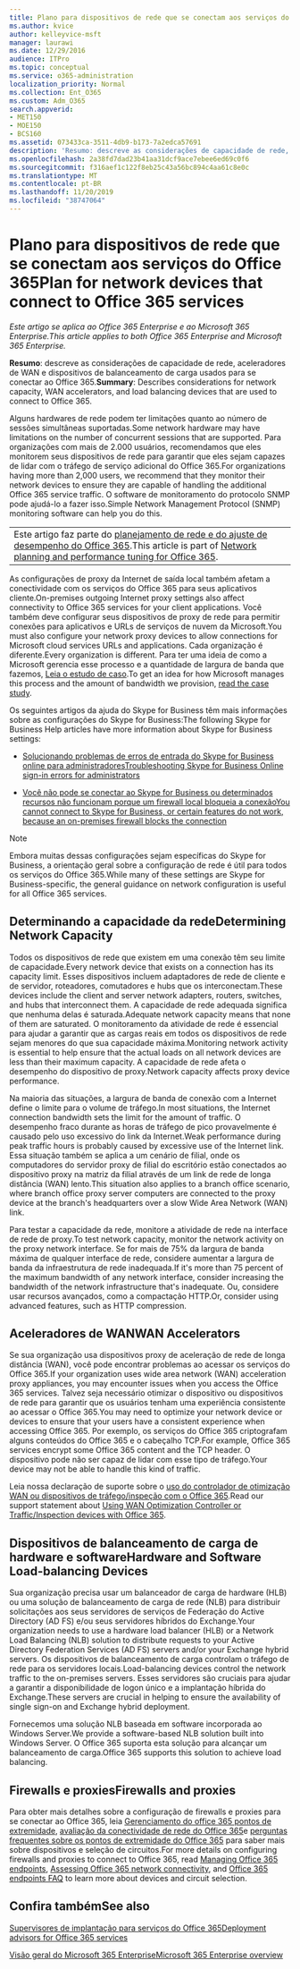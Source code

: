 ```yaml
---
title: Plano para dispositivos de rede que se conectam aos serviços do Office 365
ms.author: kvice
author: kelleyvice-msft
manager: laurawi
ms.date: 12/29/2016
audience: ITPro
ms.topic: conceptual
ms.service: o365-administration
localization_priority: Normal
ms.collection: Ent_O365
ms.custom: Adm_O365
search.appverid:
- MET150
- MOE150
- BCS160
ms.assetid: 073433ca-3511-4db9-b173-7a2edca57691
description: 'Resumo: descreve as considerações de capacidade de rede, aceleradores de WAN e dispositivos de balanceamento de carga usados para se conectar ao Office 365.'
ms.openlocfilehash: 2a38fd7dad23b41aa31dcf9ace7ebee6ed69c0f6
ms.sourcegitcommit: f316aef1c122f8eb25c43a56bc894c4aa61c8e0c
ms.translationtype: MT
ms.contentlocale: pt-BR
ms.lasthandoff: 11/20/2019
ms.locfileid: "38747064"
---
```

# <a name="plan-for-network-devices-that-connect-to-office-365-services"></a><span data-ttu-id="efe8e-103">Plano para dispositivos de rede que se conectam aos serviços do Office 365</span><span class="sxs-lookup"><span data-stu-id="efe8e-103">Plan for network devices that connect to Office 365 services</span></span>

<span data-ttu-id="efe8e-104">*Este artigo se aplica ao Office 365 Enterprise e ao Microsoft 365 Enterprise.*</span><span class="sxs-lookup"><span data-stu-id="efe8e-104">*This article applies to both Office 365 Enterprise and Microsoft 365 Enterprise.*</span></span>
  
<span data-ttu-id="efe8e-105">**Resumo**: descreve as considerações de capacidade de rede, aceleradores de WAN e dispositivos de balanceamento de carga usados para se conectar ao Office 365.</span><span class="sxs-lookup"><span data-stu-id="efe8e-105">**Summary**: Describes considerations for network capacity, WAN accelerators, and load balancing devices that are used to connect to Office 365.</span></span>

<span data-ttu-id="efe8e-106">Alguns hardwares de rede podem ter limitações quanto ao número de sessões simultâneas suportadas.</span><span class="sxs-lookup"><span data-stu-id="efe8e-106">Some network hardware may have limitations on the number of concurrent sessions that are supported.</span></span> <span data-ttu-id="efe8e-107">Para organizações com mais de 2.000 usuários, recomendamos que eles monitorem seus dispositivos de rede para garantir que eles sejam capazes de lidar com o tráfego de serviço adicional do Office 365.</span><span class="sxs-lookup"><span data-stu-id="efe8e-107">For organizations having more than 2,000 users, we recommend that they monitor their network devices to ensure they are capable of handling the additional Office 365 service traffic.</span></span> <span data-ttu-id="efe8e-108">O software de monitoramento do protocolo SNMP pode ajudá-lo a fazer isso.</span><span class="sxs-lookup"><span data-stu-id="efe8e-108">Simple Network Management Protocol (SNMP) monitoring software can help you do this.</span></span>

||
|:-----|
| <span data-ttu-id="efe8e-109">Este artigo faz parte do [planejamento de rede e do ajuste de desempenho do Office 365](https://aka.ms/tune).</span><span class="sxs-lookup"><span data-stu-id="efe8e-109">This article is part of [Network planning and performance tuning for Office 365](https://aka.ms/tune).</span></span>|

<span data-ttu-id="efe8e-110">As configurações de proxy da Internet de saída local também afetam a conectividade com os serviços do Office 365 para seus aplicativos cliente.</span><span class="sxs-lookup"><span data-stu-id="efe8e-110">On-premises outgoing Internet proxy settings also affect connectivity to Office 365 services for your client applications.</span></span> <span data-ttu-id="efe8e-111">Você também deve configurar seus dispositivos de proxy de rede para permitir conexões para aplicativos e URLs de serviços de nuvem da Microsoft.</span><span class="sxs-lookup"><span data-stu-id="efe8e-111">You must also configure your network proxy devices to allow connections for Microsoft cloud services URLs and applications.</span></span> <span data-ttu-id="efe8e-112">Cada organização é diferente.</span><span class="sxs-lookup"><span data-stu-id="efe8e-112">Every organization is different.</span></span> <span data-ttu-id="efe8e-113">Para ter uma ideia de como a Microsoft gerencia esse processo e a quantidade de largura de banda que fazemos, [Leia o estudo de caso](https://www.microsoft.com/itshowcase/Article/Content/631/Optimizing-network-performance-for-Microsoft-Office-365).</span><span class="sxs-lookup"><span data-stu-id="efe8e-113">To get an idea for how Microsoft manages this process and the amount of bandwidth we provision, [read the case study](https://www.microsoft.com/itshowcase/Article/Content/631/Optimizing-network-performance-for-Microsoft-Office-365).</span></span>
  
<span data-ttu-id="efe8e-114">Os seguintes artigos da ajuda do Skype for Business têm mais informações sobre as configurações do Skype for Business:</span><span class="sxs-lookup"><span data-stu-id="efe8e-114">The following Skype for Business Help articles have more information about Skype for Business settings:</span></span>
  
- [<span data-ttu-id="efe8e-115">Solucionando problemas de erros de entrada do Skype for Business online para administradores</span><span class="sxs-lookup"><span data-stu-id="efe8e-115">Troubleshooting Skype for Business Online sign-in errors for administrators</span></span>](https://docs.microsoft.com/skypeforbusiness/set-up-skype-for-business-online/troubleshooting-sign-in-errors-for-admins)

- [<span data-ttu-id="efe8e-116">Você não pode se conectar ao Skype for Business ou determinados recursos não funcionam porque um firewall local bloqueia a conexão</span><span class="sxs-lookup"><span data-stu-id="efe8e-116">You cannot connect to Skype for Business, or certain features do not work, because an on-premises firewall blocks the connection</span></span>](https://go.microsoft.com/fwlink/p/?LinkID=243625)

> [!NOTE]
> <span data-ttu-id="efe8e-117">Embora muitas dessas configurações sejam específicas do Skype for Business, a orientação geral sobre a configuração de rede é útil para todos os serviços do Office 365.</span><span class="sxs-lookup"><span data-stu-id="efe8e-117">While many of these settings are Skype for Business-specific, the general guidance on network configuration is useful for all Office 365 services.</span></span>
  
## <a name="determining-network-capacity"></a><span data-ttu-id="efe8e-118">Determinando a capacidade da rede</span><span class="sxs-lookup"><span data-stu-id="efe8e-118">Determining Network Capacity</span></span>

<span data-ttu-id="efe8e-119">Todos os dispositivos de rede que existem em uma conexão têm seu limite de capacidade.</span><span class="sxs-lookup"><span data-stu-id="efe8e-119">Every network device that exists on a connection has its capacity limit.</span></span> <span data-ttu-id="efe8e-120">Esses dispositivos incluem adaptadores de rede de cliente e de servidor, roteadores, comutadores e hubs que os interconectam.</span><span class="sxs-lookup"><span data-stu-id="efe8e-120">These devices include the client and server network adapters, routers, switches, and hubs that interconnect them.</span></span> <span data-ttu-id="efe8e-121">A capacidade de rede adequada significa que nenhuma delas é saturada.</span><span class="sxs-lookup"><span data-stu-id="efe8e-121">Adequate network capacity means that none of them are saturated.</span></span> <span data-ttu-id="efe8e-122">O monitoramento da atividade de rede é essencial para ajudar a garantir que as cargas reais em todos os dispositivos de rede sejam menores do que sua capacidade máxima.</span><span class="sxs-lookup"><span data-stu-id="efe8e-122">Monitoring network activity is essential to help ensure that the actual loads on all network devices are less than their maximum capacity.</span></span> <span data-ttu-id="efe8e-123">A capacidade de rede afeta o desempenho do dispositivo de proxy.</span><span class="sxs-lookup"><span data-stu-id="efe8e-123">Network capacity affects proxy device performance.</span></span>
  
<span data-ttu-id="efe8e-124">Na maioria das situações, a largura de banda de conexão com a Internet define o limite para o volume de tráfego.</span><span class="sxs-lookup"><span data-stu-id="efe8e-124">In most situations, the Internet connection bandwidth sets the limit for the amount of traffic.</span></span> <span data-ttu-id="efe8e-125">O desempenho fraco durante as horas de tráfego de pico provavelmente é causado pelo uso excessivo do link da Internet.</span><span class="sxs-lookup"><span data-stu-id="efe8e-125">Weak performance during peak traffic hours is probably caused by excessive use of the Internet link.</span></span> <span data-ttu-id="efe8e-126">Essa situação também se aplica a um cenário de filial, onde os computadores do servidor proxy de filial do escritório estão conectados ao dispositivo proxy na matriz da filial através de um link de rede de longa distância (WAN) lento.</span><span class="sxs-lookup"><span data-stu-id="efe8e-126">This situation also applies to a branch office scenario, where branch office proxy server computers are connected to the proxy device at the branch's headquarters over a slow Wide Area Network (WAN) link.</span></span>
  
<span data-ttu-id="efe8e-127">Para testar a capacidade da rede, monitore a atividade de rede na interface de rede de proxy.</span><span class="sxs-lookup"><span data-stu-id="efe8e-127">To test network capacity, monitor the network activity on the proxy network interface.</span></span> <span data-ttu-id="efe8e-128">Se for mais de 75% da largura de banda máxima de qualquer interface de rede, considere aumentar a largura de banda da infraestrutura de rede inadequada.</span><span class="sxs-lookup"><span data-stu-id="efe8e-128">If it's more than 75 percent of the maximum bandwidth of any network interface, consider increasing the bandwidth of the network infrastructure that's inadequate.</span></span> <span data-ttu-id="efe8e-129">Ou, considere usar recursos avançados, como a compactação HTTP.</span><span class="sxs-lookup"><span data-stu-id="efe8e-129">Or, consider using advanced features, such as HTTP compression.</span></span>
  
## <a name="wan-accelerators"></a><span data-ttu-id="efe8e-130">Aceleradores de WAN</span><span class="sxs-lookup"><span data-stu-id="efe8e-130">WAN Accelerators</span></span>

<span data-ttu-id="efe8e-131">Se sua organização usa dispositivos proxy de aceleração de rede de longa distância (WAN), você pode encontrar problemas ao acessar os serviços do Office 365.</span><span class="sxs-lookup"><span data-stu-id="efe8e-131">If your organization uses wide area network (WAN) acceleration proxy appliances, you may encounter issues when you access the Office 365 services.</span></span> <span data-ttu-id="efe8e-132">Talvez seja necessário otimizar o dispositivo ou dispositivos de rede para garantir que os usuários tenham uma experiência consistente ao acessar o Office 365.</span><span class="sxs-lookup"><span data-stu-id="efe8e-132">You may need to optimize your network device or devices to ensure that your users have a consistent experience when accessing Office 365.</span></span> <span data-ttu-id="efe8e-133">Por exemplo, os serviços do Office 365 criptografam alguns conteúdos do Office 365 e o cabeçalho TCP.</span><span class="sxs-lookup"><span data-stu-id="efe8e-133">For example, Office 365 services encrypt some Office 365 content and the TCP header.</span></span> <span data-ttu-id="efe8e-134">O dispositivo pode não ser capaz de lidar com esse tipo de tráfego.</span><span class="sxs-lookup"><span data-stu-id="efe8e-134">Your device may not be able to handle this kind of traffic.</span></span>
  
<span data-ttu-id="efe8e-135">Leia nossa declaração de suporte sobre o [uso do controlador de otimização WAN ou dispositivos de tráfego/inspeção com o Office 365](https://support.microsoft.com/kb/2690045).</span><span class="sxs-lookup"><span data-stu-id="efe8e-135">Read our support statement about [Using WAN Optimization Controller or Traffic/Inspection devices with Office 365](https://support.microsoft.com/kb/2690045).</span></span>
  
## <a name="hardware-and-software-load-balancing-devices"></a><span data-ttu-id="efe8e-136">Dispositivos de balanceamento de carga de hardware e software</span><span class="sxs-lookup"><span data-stu-id="efe8e-136">Hardware and Software Load-balancing Devices</span></span>

<span data-ttu-id="efe8e-137">Sua organização precisa usar um balanceador de carga de hardware (HLB) ou uma solução de balanceamento de carga de rede (NLB) para distribuir solicitações aos seus servidores de serviços de Federação do Active Directory (AD FS) e/ou seus servidores híbridos do Exchange.</span><span class="sxs-lookup"><span data-stu-id="efe8e-137">Your organization needs to use a hardware load balancer (HLB) or a Network Load Balancing (NLB) solution to distribute requests to your Active Directory Federation Services (AD FS) servers and/or your Exchange hybrid servers.</span></span> <span data-ttu-id="efe8e-138">Os dispositivos de balanceamento de carga controlam o tráfego de rede para os servidores locais.</span><span class="sxs-lookup"><span data-stu-id="efe8e-138">Load-balancing devices control the network traffic to the on-premises servers.</span></span> <span data-ttu-id="efe8e-139">Esses servidores são cruciais para ajudar a garantir a disponibilidade de logon único e a implantação híbrida do Exchange.</span><span class="sxs-lookup"><span data-stu-id="efe8e-139">These servers are crucial in helping to ensure the availability of single sign-on and Exchange hybrid deployment.</span></span>
  
<span data-ttu-id="efe8e-140">Fornecemos uma solução NLB baseada em software incorporada ao Windows Server.</span><span class="sxs-lookup"><span data-stu-id="efe8e-140">We provide a software-based NLB solution built into Windows Server.</span></span> <span data-ttu-id="efe8e-141">O Office 365 suporta esta solução para alcançar um balanceamento de carga.</span><span class="sxs-lookup"><span data-stu-id="efe8e-141">Office 365 supports this solution to achieve load balancing.</span></span>
  
## <a name="firewalls-and-proxies"></a><span data-ttu-id="efe8e-142">Firewalls e proxies</span><span class="sxs-lookup"><span data-stu-id="efe8e-142">Firewalls and proxies</span></span>

<span data-ttu-id="efe8e-143">Para obter mais detalhes sobre a configuração de firewalls e proxies para se conectar ao Office 365, leia [Gerenciamento do office 365 pontos de extremidade](https://support.office.com/article/99cab9d4-ef59-4207-9f2b-3728eb46bf9a), [avaliação da conectividade de rede do Office 365](assessing-network-connectivity.md)e [perguntas frequentes sobre os pontos de extremidade do Office 365](https://support.office.com/article/d4088321-1c89-4b96-9c99-54c75cae2e6d) para saber mais sobre dispositivos e seleção de circuitos.</span><span class="sxs-lookup"><span data-stu-id="efe8e-143">For more details on configuring firewalls and proxies to connect to Office 365, read [Managing Office 365 endpoints](https://support.office.com/article/99cab9d4-ef59-4207-9f2b-3728eb46bf9a), [Assessing Office 365 network connectivity](assessing-network-connectivity.md), and [Office 365 endpoints FAQ](https://support.office.com/article/d4088321-1c89-4b96-9c99-54c75cae2e6d) to learn more about devices and circuit selection.</span></span>
  
## <a name="see-also"></a><span data-ttu-id="efe8e-144">Confira também</span><span class="sxs-lookup"><span data-stu-id="efe8e-144">See also</span></span>

[<span data-ttu-id="efe8e-145">Supervisores de implantação para serviços do Office 365</span><span class="sxs-lookup"><span data-stu-id="efe8e-145">Deployment advisors for Office 365 services</span></span>](deployment-advisors-for-office-365.md)

[<span data-ttu-id="efe8e-146">Visão geral do Microsoft 365 Enterprise</span><span class="sxs-lookup"><span data-stu-id="efe8e-146">Microsoft 365 Enterprise overview</span></span>](https://docs.microsoft.com/microsoft-365/enterprise/microsoft-365-overview)
